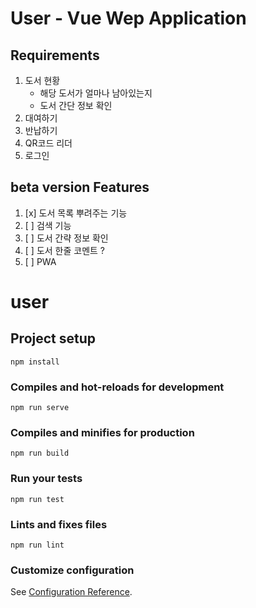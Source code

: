# User - Vue Wep Application
## Requirements
1. 도서 현황
    - 해당 도서가 얼마나 남아있는지
    - 도서 간단 정보 확인
2. 대여하기
3. 반납하기
4. QR코드 리더
5. 로그인

## beta version Features
1. [x] 도서 목록 뿌려주는 기능
2. [ ] 검색 기능
3. [ ] 도서 간략 정보 확인
4. [ ] 도서 한줄 코멘트 ?
5. [ ] PWA

# user

## Project setup
```
npm install
```

### Compiles and hot-reloads for development
```
npm run serve
```

### Compiles and minifies for production
```
npm run build
```

### Run your tests
```
npm run test
```

### Lints and fixes files
```
npm run lint
```

### Customize configuration
See [Configuration Reference](https://cli.vuejs.org/config/).
